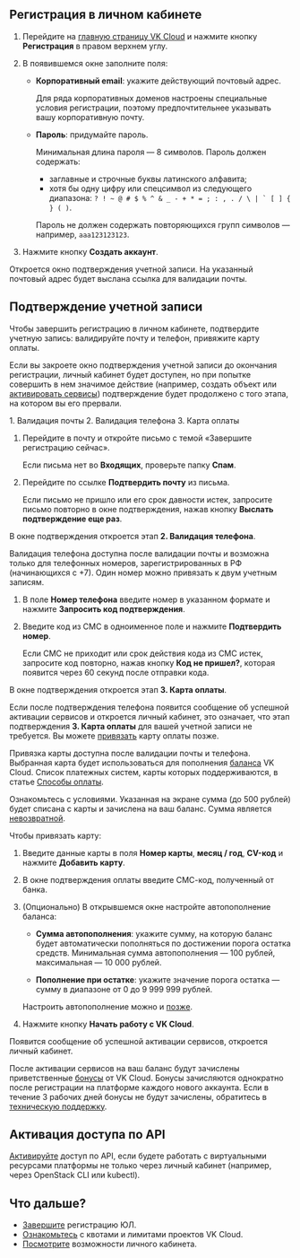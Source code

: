 <!-- содержание этой статьи должно совпадать с быстрым стартом по личному кабинету; важно поддерживать актуальность обеих статей -->

## Регистрация в личном кабинете

1. Перейдите на [главную страницу VK Cloud](https://mcs.mail.ru) и нажмите кнопку **Регистрация** в правом верхнем углу.

1. В появившемся окне заполните поля:

    - **Корпоративный email**: укажите действующий почтовый адрес.

        <info>

        Для ряда корпоративных доменов настроены специальные условия регистрации, поэтому предпочтительнее указывать вашу корпоративную почту.

        </info>

    - **Пароль**: придумайте пароль.

        <warn>

        Минимальная длина пароля — 8 символов. Пароль должен содержать:
        - заглавные и строчные буквы латинского алфавита;
        - хотя бы одну цифру или спецсимвол из следующего диапазона: ``? ! ~ @ # $ % ^ & _ - + * = ; : , . / \ | ` [ ] { } ( )``.

        Пароль не должен содержать повторяющихся групп символов — например, ``aaa123123123``.

        </warn>

1. Нажмите кнопку **Создать аккаунт**.

Откроется окно подтверждения учетной записи. На указанный почтовый адрес будет выслана ссылка для валидации почты.

## Подтверждение учетной записи

Чтобы завершить регистрацию в личном кабинете, подтвердите учетную запись: валидируйте почту и телефон, привяжите карту оплаты.

Если вы закроете окно подтверждения учетной записи до окончания регистрации, личный кабинет будет доступен, но при попытке совершить в нем значимое действие (например, создать объект или [активировать сервисы](/ru/base/account/start/activation)) подтверждение будет продолжено с того этапа, на котором вы его прервали.

<tabs>
<tablist>
<tab>1. Валидация почты</tab>
<tab>2. Валидация телефона</tab>
<tab>3. Карта оплаты
</tablist>
<tabpanel>

1. Перейдите в почту и откройте письмо с темой «Завершите регистрацию сейчас».

    Если письма нет во **Входящих**, проверьте папку **Спам**.

1. Перейдите по ссылке **Подтвердить почту** из письма.

    Если письмо не пришло или его срок давности истек, запросите письмо повторно в окне подтверждения, нажав кнопку **Выслать подтверждение еще раз**.

В окне подтверждения откроется этап **2. Валидация телефона**.

</tabpanel>
<tabpanel>

Валидация телефона доступна после валидации почты и возможна только для телефонных номеров, зарегистрированных в РФ (начинающихся с +7). Один номер можно привязать к двум учетным записям.

1. В поле **Номер телефона** введите номер в указанном формате и нажмите **Запросить код подтверждения**.

1. Введите код из СМС в одноименное поле и нажмите **Подтвердить номер**.

    Если СМС не приходит или срок действия кода из СМС истек, запросите код повторно, нажав кнопку **Код не пришел?**, которая появится через 60 секунд после отправки кода.

В окне подтверждения откроется этап **3. Карта оплаты**.

<info>

Если после подтверждения телефона появится сообщение об успешной активации сервисов и откроется личный кабинет, это означает, что этап подтверждения **3. Карта оплаты** для вашей учетной записи не требуется. Вы можете [привязать](../../../billing/operations/add-card) карту оплаты позже.

</info>

</tabpanel>

<tabpanel>

Привязка карты доступна после валидации почты и телефона. Выбранная карта будет использоваться для пополнения [баланса](../../../billing/start/balance) VK Cloud. Список платежных систем, карты которых поддерживаются, в статье [Способы оплаты](../../../billing/start/payment-methods).

<warn>

Ознакомьтесь с условиями. Указанная на экране сумма (до 500 рублей) будет списана с карты и зачислена на ваш баланс. Сумма является [невозвратной](/ru/base/account/start/activation#privyazka-bankovskoy-karty).

</warn>

Чтобы привязать карту:

1. Введите данные карты в поля **Номер карты**, **месяц / год**, **CV-код** и нажмите **Добавить карту**.

1. В окне подтверждения оплаты введите СМС-код, полученный от банка.

1. (Опционально) В открывшемся окне настройте автопополнение баланса:

    - **Сумма автопополнения**: укажите сумму, на которую баланс будет автоматически пополняться по достижении порога остатка средств. Минимальная сумма автопополнения —  100 рублей, максимальная — 10 000 рублей.

    - **Пополнение при остатке**: укажите значение порога остатка — сумму в диапазоне от 0 до 9 999 999 рублей.

    Настроить автопополнение можно и [позже](../../../billing/operations/add-card).

1. Нажмите кнопку **Начать работу с VK Cloud**.

Появится сообщение об успешной активации сервисов, откроется личный кабинет.

</tabpanel>
</tabs>

После активации сервисов на ваш баланс будут зачислены приветственные [бонусы](../../../billing/concepts/bonus) от VK Cloud. Бонусы зачисляются однократно после регистрации на платформе каждого нового аккаунта. Если в течение 3 рабочих дней бонусы не будут зачислены, обратитесь в [техническую поддержку](/ru/contacts).

## Активация доступа по API

[Активируйте](/ru/base/account/project/api/api-access) доступ по API, если будете работать с виртуальными ресурсами платформы не только через личный кабинет (например, через OpenStack CLI или kubectl).

## Что дальше?

- [Завершите](../corporate/) регистрацию ЮЛ.
- [Ознакомьтесь](/ru/base/account/concepts/quotasandlimits) с квотами и лимитами проектов VK Cloud.
- [Посмотрите](/ru/base/account) возможности личного кабинета.
